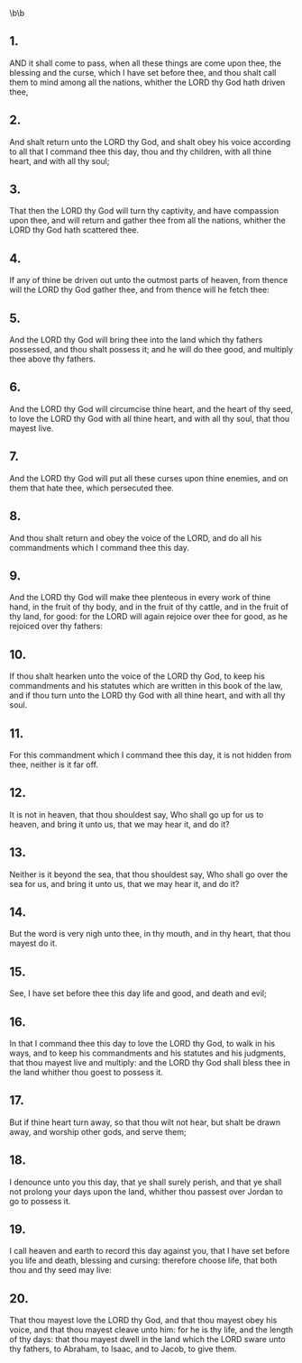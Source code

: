\b\b
## 1.
AND it shall come to pass, when all these things are come upon thee, the blessing and the curse, which I have set before thee, and thou shalt call them to mind among all the nations, whither the LORD thy God hath driven thee,
## 2.
And shalt return unto the LORD thy God, and shalt obey his voice according to all that I command thee this day, thou and thy children, with all thine heart, and with all thy soul;
## 3.
That then the LORD thy God will turn thy captivity, and have compassion upon thee, and will return and gather thee from all the nations, whither the LORD thy God hath scattered thee.
## 4.
If any of thine be driven out unto the outmost parts of heaven, from thence will the LORD thy God gather thee, and from thence will he fetch thee:
## 5.
And the LORD thy God will bring thee into the land which thy fathers possessed, and thou shalt possess it; and he will do thee good, and multiply thee above thy fathers.
## 6.
And the LORD thy God will circumcise thine heart, and the heart of thy seed, to love the LORD thy God with all thine heart, and with all thy soul, that thou mayest live.
## 7.
And the LORD thy God will put all these curses upon thine enemies, and on them that hate thee, which persecuted thee.
## 8.
And thou shalt return and obey the voice of the LORD, and do all his commandments which I command thee this day.
## 9.
And the LORD thy God will make thee plenteous in every work of thine hand, in the fruit of thy body, and in the fruit of thy cattle, and in the fruit of thy land, for good: for the LORD will again rejoice over thee for good, as he rejoiced over thy fathers:
## 10.
If thou shalt hearken unto the voice of the LORD thy God, to keep his commandments and his statutes which are written in this book of the law, and if thou turn unto the LORD thy God with all thine heart, and with all thy soul.
## 11.
For this commandment which I command thee this day, it is not hidden from thee, neither is it far off.
## 12.
It is not in heaven, that thou shouldest say, Who shall go up for us to heaven, and bring it unto us, that we may hear it, and do it?
## 13.
Neither is it beyond the sea, that thou shouldest say, Who shall go over the sea for us, and bring it unto us, that we may hear it, and do it?
## 14.
But the word is very nigh unto thee, in thy mouth, and in thy heart, that thou mayest do it.
## 15.
See, I have set before thee this day life and good, and death and evil;
## 16.
In that I command thee this day to love the LORD thy God, to walk in his ways, and to keep his commandments and his statutes and his judgments, that thou mayest live and multiply: and the LORD thy God shall bless thee in the land whither thou goest to possess it.
## 17.
But if thine heart turn away, so that thou wilt not hear, but shalt be drawn away, and worship other gods, and serve them;
## 18.
I denounce unto you this day, that ye shall surely perish, and that ye shall not prolong your days upon the land, whither thou passest over Jordan to go to possess it.
## 19.
I call heaven and earth to record this day against you, that I have set before you life and death, blessing and cursing: therefore choose life, that both thou and thy seed may live:
## 20.
That thou mayest love the LORD thy God, and that thou mayest obey his voice, and that thou mayest cleave unto him: for he is thy life, and the length of thy days: that thou mayest dwell in the land which the LORD sware unto thy fathers, to Abraham, to Isaac, and to Jacob, to give them.
